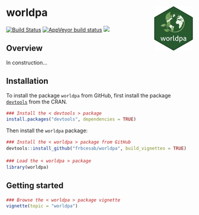 worldpa <img src="inst/img/worldpa-sticker.png" height="120" align="right"/>
=========================================================

[![Build Status](https://travis-ci.org/FRBCesab/worldpa.svg?branch=master)](https://travis-ci.org/FRBCesab/worldpa) [![AppVeyor build status](https://ci.appveyor.com/api/projects/status/github/FRBCesab/worldpa?branch=master&svg=true)](https://ci.appveyor.com/project/FRBCesab/worldpa) [![](https://img.shields.io/badge/licence-GPLv3-8f10cb.svg)](http://www.gnu.org/licenses/gpl.html)

Overview
--------

In construction...



Installation
--------

To install the package `worldpa` from GitHub, first install the package [`devtools`](http://cran.r-project.org/web/packages/devtools/index.html) from the CRAN.

```r
### Install the < devtools > package
install.packages("devtools", dependencies = TRUE)
```

Then install the `worldpa` package:

```r
### Install the < worldpa > package from GitHub
devtools::install_github("frbcesab/worldpa", build_vignettes = TRUE)

### Load the < worldpa > package
library(worldpa)
```



Getting started
--------

```r
### Browse the < worldpa > package vignette
vignette(topic = "worldpa")
```

